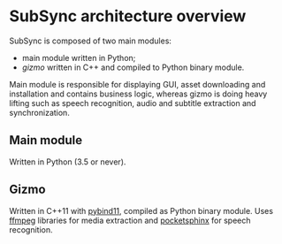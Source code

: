 # SubSync architecture overview
SubSync is composed of two main modules:
- main module written in Python;
- _gizmo_ written in C++ and compiled to Python binary module.

Main module is responsible for displaying GUI, asset downloading and installation and contains business logic, whereas gizmo is doing heavy lifting such as speech recognition, audio and subtitle extraction and synchronization.

## Main module
Written in Python (3.5 or never).

## Gizmo
Written in C++11 with [pybind11](https://github.com/pybind/pybind11), compiled as Python binary module. Uses [ffmpeg](https://ffmpeg.org) libraries for media extraction and [pocketsphinx](https://cmusphinx.github.io) for speech recognition.
